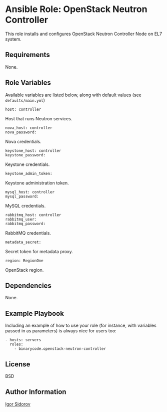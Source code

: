 Ansible Role: OpenStack Neutron Controller
==========================================

This role installs and configures OpenStack Neutron Controller Node on EL7 system.

Requirements
------------

None.

Role Variables
--------------

Available variables are listed below, along with default values (see `defaults/main.yml`)

    host: controller

Host that runs Neutron services.

    nova_host: controller
    nova_password:

Nova credentials.

    keystone_host: controller
    keystone_password:

Keystone credentials.

    keystone_admin_token:

Keystone administration token.

    mysql_host: controller
    mysql_password:

MySQL credentials.

    rabbitmq_host: controller
    rabbitmq_user:
    rabbitmq_password:

RabbitMQ credentials.

    metadata_secret:

Secret token for metadata proxy.

    region: RegionOne

OpenStack region.

Dependencies
------------

None.

Example Playbook
----------------

Including an example of how to use your role (for instance, with variables passed in as parameters) is always nice for users too:

    - hosts: servers
      roles:
        - binarycode.openstack-neutron-controller

License
-------

BSD

Author Information
------------------

[Igor Sidorov](https://github.com/binarycode)
